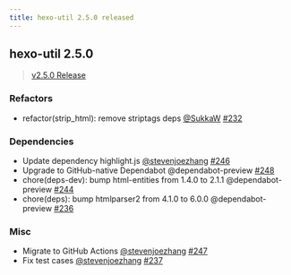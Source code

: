 ```yaml
---
title: hexo-util 2.5.0 released
---
```



## hexo-util 2.5.0

> [v2.5.0 Release](https://github.com/hexojs/hexo-util/releases/tag/2.5.0)

### Refactors

- refactor(strip_html): remove striptags deps [@SukkaW] [#232]

### Dependencies

- Update dependency highlight.js [@stevenjoezhang] [#246]
- Upgrade to GitHub-native Dependabot @dependabot-preview [#248]
- chore(deps-dev): bump html-entities from 1.4.0 to 2.1.1 @dependabot-preview [#244]
- chore(deps): bump htmlparser2 from 4.1.0 to 6.0.0 @dependabot-preview [#236]

### Misc

- Migrate to GitHub Actions [@stevenjoezhang] [#247]
- Fix test cases [@stevenjoezhang] [#237]

[@SukkaW]: https://github.com/SukkaW
[@stevenjoezhang]: https://github.com/stevenjoezhang

[#232]: https://github.com/hexojs/hexo-util/pull/232
[#246]: https://github.com/hexojs/hexo-util/pull/246
[#248]: https://github.com/hexojs/hexo-util/pull/248
[#244]: https://github.com/hexojs/hexo-util/pull/244
[#236]: https://github.com/hexojs/hexo-util/pull/236
[#247]: https://github.com/hexojs/hexo-util/pull/247
[#237]: https://github.com/hexojs/hexo-util/pull/237
